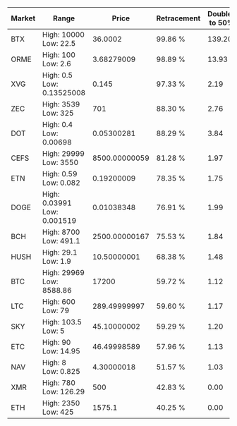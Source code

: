 | Market | Range | Price| Retracement | Doubles to 50% |
| --- | --- | --- | --- | --- |
| BTX | High: 10000<br />Low: 22.5 | 36.0002 | 99.86 % | 139.20 |
| ORME | High: 100<br />Low: 2.6 | 3.68279009 | 98.89 % | 13.93 |
| XVG | High: 0.5<br />Low: 0.13525008 | 0.145 | 97.33 % | 2.19 |
| ZEC | High: 3539<br />Low: 325 | 701 | 88.30 % | 2.76 |
| DOT | High: 0.4<br />Low: 0.00698 | 0.05300281 | 88.29 % | 3.84 |
| CEFS | High: 29999<br />Low: 3550 | 8500.00000059 | 81.28 % | 1.97 |
| ETN | High: 0.59<br />Low: 0.082 | 0.19200009 | 78.35 % | 1.75 |
| DOGE | High: 0.03991<br />Low: 0.001519 | 0.01038348 | 76.91 % | 1.99 |
| BCH | High: 8700<br />Low: 491.1 | 2500.00000167 | 75.53 % | 1.84 |
| HUSH | High: 29.1<br />Low: 1.9 | 10.50000001 | 68.38 % | 1.48 |
| BTC | High: 29969<br />Low: 8588.86 | 17200 | 59.72 % | 1.12 |
| LTC | High: 600<br />Low: 79 | 289.49999997 | 59.60 % | 1.17 |
| SKY | High: 103.5<br />Low: 5 | 45.10000002 | 59.29 % | 1.20 |
| ETC | High: 90<br />Low: 14.95 | 46.49998589 | 57.96 % | 1.13 |
| NAV | High: 8<br />Low: 0.825 | 4.30000018 | 51.57 % | 1.03 |
| XMR | High: 780<br />Low: 126.29 | 500 | 42.83 % | 0.00 |
| ETH | High: 2350<br />Low: 425 | 1575.1 | 40.25 % | 0.00 |

